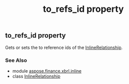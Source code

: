 ﻿---
title: to_refs_id property
second_title: Aspose.Finance for Python via .NET API References
description: 
type: docs
weight: 70
url: /python-net/aspose.finance.xbrl.inline/inlinerelationship/to_refs_id/
is_root: false
---

## to_refs_id property


Gets or sets the to reference ids of the [InlineRelationship](/finance/python-net/aspose.finance.xbrl.inline/inlinerelationship).

### See Also
* module [aspose.finance.xbrl.inline](../../)
* class [InlineRelationship](/finance/python-net/aspose.finance.xbrl.inline/inlinerelationship)
